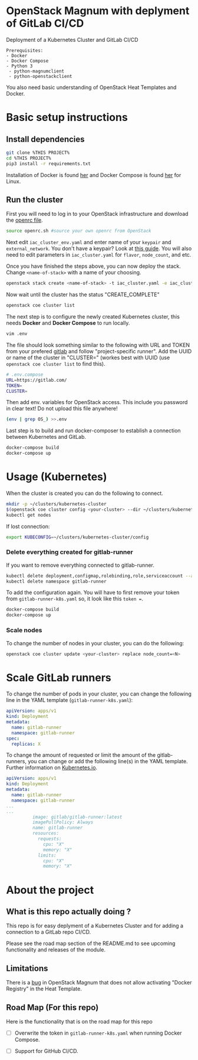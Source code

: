 # OpenStack Magnum with deplyment of GitLab CI/CD
Deployment of a Kubernetes Cluster and GitLab CI/CD
```
Prerequisites:
- Docker
- Docker Compose
- Python 3
 - python-magnumclient
 - python-openstackclient
```
You also need basic understanding of OpenStack Heat Templates and Docker.

# Basic setup instructions

## Install dependencies
```BASH
git clone %THIS PROJECT%
cd %THIS PROJECT%
pip3 install -r requirements.txt
```
Installation of Docker is found [her](https://docs.docker.com/engine/install/ubuntu/) and Docker Compose is found [her](https://docs.docker.com/compose/install/)  for Linux.

## Run the cluster

First you will need to log in to your OpenStack infrastructure and download the [openrc file](https://access.redhat.com/documentation/en-us/red_hat_enterprise_linux_openstack_platform/7/html/command-line_interface_reference_guide/ch_cli#openrc-dashboard).

```BASH
source openrc.sh #source your own openrc from OpenStack
```
Next edit `iac_cluster_env.yaml` and enter name of your `keypair` and `external_network`. You don't have a keypair? Look at [this guide](https://docs.openstack.org/python-openstackclient/pike/cli/command-objects/keypair.html). You will also need to edit parameters in `iac_cluster.yaml` for `flavor`, `node_count`, and etc.

Once you have finished the steps above, you can now deploy the stack. Change `<name-of-stack>` with a name of your choosing.
```BASH
openstack stack create <name-of-stack> -t iac_cluster.yaml -e iac_cluster_env.yaml
```
Now wait until the cluster has the status "CREATE_COMPLETE"
```bash
openstack coe cluster list
```
The next step is to configure the newly created Kubernetes cluster, this needs **Docker** and **Docker Compose** to run locally.
```bash
vim .env
```
The file should look something similar to the following with URL and TOKEN from your prefered [gitlab](https://docs.gitlab.com/runner/register/#requirements) and follow "project-specific runner". Add the UUID or name of the cluster in "CLUSTER=" (workes best with UUID (use `openstack coe cluster list` to find this). 
```bash
# .env.compose
URL=https://gitlab.com/
TOKEN=
CLUSTER=
```
Then add env. variables for OpenStack access. This include you password in clear text! Do not upload this file anywhere!
```bash
(env | grep OS_) >>.env
```
Last step is to build and run docker-composer to establish a connection between Kubernetes and GitLab.
```bash
docker-compose build
docker-compose up
```

# Usage (Kubernetes)

When the cluster is created you can do the following to connect.
```bash
mkdir -p ~/clusters/kubernetes-cluster
$(openstack coe cluster config <your-cluster> --dir ~/clusters/kubernetes-cluster)
kubectl get nodes
```

If lost connection:
```bash
export KUBECONFIG=~/clusters/kubernetes-cluster/config
```

### Delete everything created for gitlab-runner

If you want to remove everything connected to gitlab-runner.
```bash
kubectl delete deployment,configmap,rolebinding,role,serviceaccount --all --namespace=gitlab-runner
kubectl delete namespace gitlab-runner
```

To add the configuration again. You will have to first remove your token from `gitlab-runner-k8s.yaml` so, it look like this `token =`.
```bash
docker-compose build
docker-compose up
```

### Scale nodes

To change the number of nodes in your cluster, you can do the following:
```bash
openstack coe cluster update <your-cluster> replace node_count=<N>
```

# Scale GitLab runners

To change the number of pods in your cluster, you can change the following line in the YAML template (`gitlab-runner-k8s.yaml`):
```yaml
apiVersion: apps/v1
kind: Deployment
metadata:
  name: gitlab-runner
  namespace: gitlab-runner
spec:
  replicas: X
```

To change the amount of requested or limit the amount of the gitlab-runners, you can change or add the following line(s) in the YAML template. Further information on [Kubernetes.io](https://kubernetes.io/docs/concepts/configuration/manage-resources-containers/).
```yaml
apiVersion: apps/v1
kind: Deployment
metadata:
  name: gitlab-runner
  namespace: gitlab-runner
...
...
          image: gitlab/gitlab-runner:latest
          imagePullPolicy: Always
          name: gitlab-runner
          resources:
            requests:
              cpu: "X"
              memory: "X"
            limits:
              cpu: "X"
              memory: "X"
```

# About the project

## What is this repo actually doing ?
This repo is for easy deplyment of a Kubernetes Cluster and for adding a connection to a GitLab repo CI/CD.

Please see the road map section of the README.md to see upcoming functionality and releases of the module.

## Limitations
There is a [bug](https://storyboard.openstack.org/#!/story/2008383) in OpenStack Magnum that does not allow activating "Docker Registry" in the Heat Template.

## Road Map (For this repo)
Here is the functionality that is on the road map for this repo
 - [ ] Overwrite the token in `gitlab-runner-k8s.yaml` when running Docker Compose.
 - [ ] Support for GitHub CI/CD.


